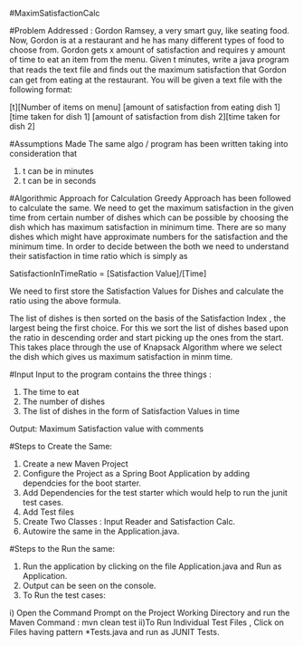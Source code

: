 #MaximSatisfactionCalc

#Problem Addressed : Gordon Ramsey, a very smart guy, like seating food. Now, Gordon is at a restaurant and he has many different types of food to choose from. Gordon gets x amount of satisfaction and requires y amount of time to eat an item from the menu. Given t minutes, write a java program that reads the text file and ﬁnds out the maximum satisfaction that Gordon can get from eating at the restaurant. You will be given a text file with the following format:
 
[t][Number of items on menu]
[amount of satisfaction from eating dish 1][time taken for dish 1]
[amount of satisfaction from dish 2][time taken for dish 2]

#Assumptions Made
The same algo / program has been written taking into consideration that 
1. t can be in minutes
2. t can be in seconds

#Algorithmic Approach for Calculation
Greedy Approach has been followed to calculate the same. We need to get the maximum satisfaction in the given time from certain number of dishes which can be possible by choosing the dish which has maximum satisfaction in minimum time.
There are so many dishes which might have approximate numbers for the satisfaction and the minimum time. In order to decide between the both we need to understand their satisfaction in time ratio which is simply as

SatisfactionInTimeRatio = [Satisfaction Value]/[Time]  

We need to first store the Satisfaction Values for Dishes and calculate the ratio using the above formula.

The list of dishes is then sorted on the basis of the Satisfaction Index , the largest being the first choice. For this we sort the list of dishes based upon the ratio in descending order and start picking up the ones from the start. This takes place through the use of Knapsack Algorithm where we select the dish which gives us maximum satisfaction in minm time.

#Input
Input  to the program contains the three things :
1. The time to eat
2. The number of dishes
3. The list of dishes in the form of Satisfaction Values in time 

Output: Maximum Satisfaction value with comments

#Steps to Create the Same:
1. Create a new Maven Project
2. Configure the Project as a Spring Boot Application by adding dependcies for the boot starter.
3. Add Dependencies for the test starter which would help to run the junit test cases.
4. Add Test files
5. Create Two Classes : Input Reader and Satisfaction Calc.
6. Autowire the same in the Application.java.

#Steps to the Run the same:
1. Run the application by clicking on the file Application.java and Run as Application.
2. Output can be seen on the console.
3. To Run the test cases: 

i) Open the Command Prompt on the Project Working Directory and run the Maven Command : mvn clean test
ii)To Run Individual Test Files , Click on Files having pattern *Tests.java and run as JUNIT Tests.

